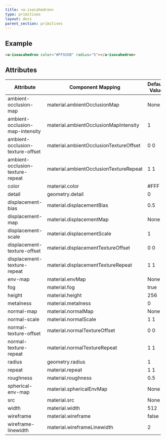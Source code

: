 ```yaml
---
title: <a-isocahedron>
type: primitives
layout: docs
parent_section: primitives
---
```


## Example

```html
<a-isoacahedron color="#FF926B" radius="5"></a-isocahedron>
```

## Attributes

| Attribute                        | Component Mapping                      | Default Value |
| --------                         | -----------------                      | ------------- |
| ambient-occlusion-map            | material.ambientOcclusionMap           | None          |
| ambient-occlusion-map-intensity  | material.ambientOcclusionMapIntensity  | 1             |
| ambient-occlusion-texture-offset | material.ambientOcclusionTextureOffset | 0 0           |
| ambient-occlusion-texture-repeat | material.ambientOcclusionTextureRepeat | 1 1           |
| color                            | material.color                         | #FFF          |
| detail                           | geometry.detail                        | 0             |
| displacement-bias                | material.displacementBias              | 0.5           |
| displacement-map                 | material.displacementMap               | None          |
| displacement-scale               | material.displacementScale             | 1             |
| displacement-texture-offset      | material.displacementTextureOffset     | 0 0           |
| displacement-texture-repeat      | material.displacementTextureRepeat     | 1 1           |
| env-map                          | material.envMap                        | None          |
| fog                              | material.fog                           | true          |
| height                           | material.height                        | 256           |
| metalness                        | material.metalness                     | 0             |
| normal-map                       | material.normalMap                     | None          |
| normal-scale                     | material.normalScale                   | 1 1           |
| normal-texture-offset            | material.normalTextureOffset           | 0 0           |
| normal-texture-repeat            | material.normalTextureRepeat           | 1 1           |
| radius                           | geometry.radius                        | 1             |
| repeat                           | material.repeat                        | 1 1           |
| roughness                        | material.roughness                     | 0.5           |
| spherical-env-map                | material.sphericalEnvMap               | None          |
| src                              | material.src                           | None          |
| width                            | material.width                         | 512           |
| wireframe                        | material.wireframe                     | false         |
| wireframe-linewidth              | material.wireframeLinewidth            | 2             |
